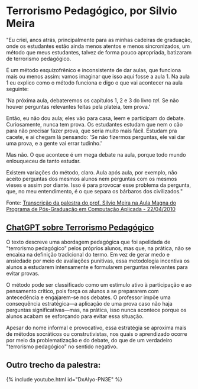 # Terrorismo Pedagógico, por Silvio Meira

"Eu criei, anos atrás, principalmente para as minhas cadeiras de graduação, onde os estudantes estão ainda menos atentos e menos sincronizados, um método que meus estudantes, talvez de forma pouco apropriada, batizaram de terrorismo pedagógico.

É um método esquizofrênico e inconsistente de dar aulas, que funciona mais ou menos assim: vamos imaginar que isso aqui fosse a aula 1. Na aula 1 eu explico como o método funciona e digo o que vai acontecer na aula seguinte:

'Na próxima aula, debateremos os capítulos 1, 2 e 3 do livro _tal_. Se não houver perguntas relevantes feitas pela plateia, tem prova.'

Então, eu não dou aula; eles vão para casa, leem e participam do debate. Curiosamente, nunca tem prova. Os estudantes estudam que nem o cão para não precisar fazer prova, que seria muito mais fácil. Estudam pra cacete, e aí chegam lá pensando: 'Se não fizermos perguntas, ele vai dar uma prova, e a gente vai errar tudinho.'

Mas não. O que acontece é um mega debate na aula, porque todo mundo enlouqueceu de tanto estudar.

Existem variações do método, claro. Aula após aula, por exemplo, não aceito perguntas dos mesmos alunos nem perguntas com os mesmos vieses e assim por diante. Isso é para provocar esse problema da pergunta, que, no meu entendimento, é o que separa os bárbaros dos civilizados."

Fonte: [Transcrição da palestra do prof. Silvio Meira na Aula Magna do Programa de Pós-Graduação em Computação Aplicada - 22/04/2010
](http://dainf.ct.utfpr.edu.br/wiki/index.php?title=Transcri%C3%A7%C3%A3o_da_palestra_do_prof._Silvio_Meira_na_Aula_Magna_do_Programa_de_P%C3%B3s-Gradua%C3%A7%C3%A3o_em_Computa%C3%A7%C3%A3o_Aplicada_-_22/04/2010&oldid=3558)

## [ChatGPT sobre Terrorismo Pedagógico](https://chatgpt.com/share/67d1e054-6834-8002-a8f4-ae88a895d0ea)

O texto descreve uma abordagem pedagógica que foi apelidada de "terrorismo pedagógico" pelos próprios alunos, mas que, na prática, não se encaixa na definição tradicional do termo. Em vez de gerar medo e ansiedade por meio de avaliações punitivas, essa metodologia incentiva os alunos a estudarem intensamente e formularem perguntas relevantes para evitar provas.

O método pode ser classificado como um estímulo ativo à participação e ao pensamento crítico, pois força os alunos a se prepararem com antecedência e engajarem-se nos debates. O professor impõe uma consequência estratégica—a aplicação de uma prova caso não haja perguntas significativas—mas, na prática, isso nunca acontece porque os alunos acabam se esforçando para evitar essa situação.

Apesar do nome informal e provocativo, essa estratégia se aproxima mais de métodos socráticos ou construtivistas, nos quais o aprendizado ocorre por meio da problematização e do debate, do que de um verdadeiro "terrorismo pedagógico" no sentido negativo.

## Outro trecho da palestra:

{% include youtube.html id="DxAIyo-PN3E" %}




